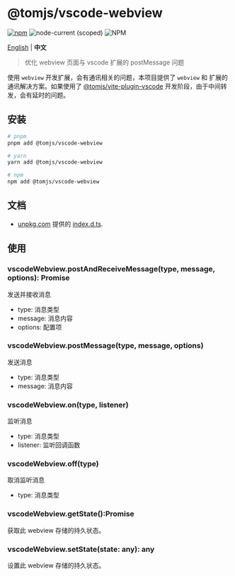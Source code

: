 # @tomjs/vscode-webview

[![npm](https://img.shields.io/npm/v/@tomjs/vscode-webview)](https://www.npmjs.com/package/@tomjs/vscode-webview) ![node-current (scoped)](https://img.shields.io/node/v/@tomjs/vscode-webview) ![NPM](https://img.shields.io/npm/l/@tomjs/vscode-webview)

[English](./README.md) | **中文**

> 优化 webview 页面与 vscode 扩展的 postMessage 问题

使用 `webview` 开发扩展，会有通讯相关的问题，本项目提供了 `webview` 和 扩展的通讯解决方案。如果使用了 [@tomjs/vite-plugin-vscode](https://github.com/tomjs/vite-plugin-vscode) 开发阶段，由于中间转发，会有延时的问题。

## 安装

```bash
# pnpm
pnpm add @tomjs/vscode-webview

# yarn
yarn add @tomjs/vscode-webview

# npm
npm add @tomjs/vscode-webview
```

## 文档

- [unpkg.com](https://www.unpkg.com/) 提供的 [index.d.ts](https://www.unpkg.com/browse/@tomjs/vscode-webview/dist/index.d.ts).

## 使用

### vscodeWebview.postAndReceiveMessage(type, message, options): Promise<any>

发送并接收消息

- type: 消息类型
- message: 消息内容
- options: 配置项

### vscodeWebview.postMessage(type, message, options)

发送消息

- type: 消息类型
- message: 消息内容

### vscodeWebview.on(type, listener)

监听消息

- type: 消息类型
- listener: 监听回调函数

### vscodeWebview.off(type)

取消监听消息

- type: 消息类型

### vscodeWebview.getState():Promise<any>

获取此 webview 存储的持久状态。

### vscodeWebview.setState(state: any): any

设置此 webview 存储的持久状态。
